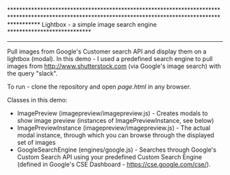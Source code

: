*********************************************************************************************************************************************************               Lightbox - a simple image search engine               ****************************
*****************************************************************************************************************************

Pull images from Google's Customer search API and display them on a lightbox (modal).
In this demo - I used a predefined search engine to pull images from http://www.shutterstock.com (via Google's image search) with the query "slack".

To run - clone the repository and open *page.html* in any browser.

Classes in this demo:
- ImagePreview (imagepreview/imagepreview.js) - Creates modals to show image preview (instances of ImagePreviewInstance, see below)
- ImagePreviewInstance (imagepreview/imagepreview.js) - The actual modal instance, through which you can browse through the displayed set of images
- GoogleSearchEngine (engines/google.js) - Searches through Google's Custom Search API using your predefined Custom Search Engine (defined in Google's CSE Dashboard - https://cse.google.com/cse/).
